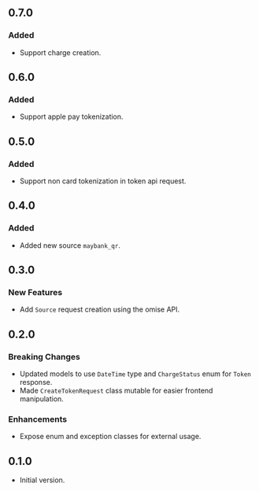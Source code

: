 ## 0.7.0

### Added

- Support charge creation.

## 0.6.0

### Added

- Support apple pay tokenization.

## 0.5.0

### Added

- Support non card tokenization in token api request.

## 0.4.0

### Added

- Added new source `maybank_qr`.

## 0.3.0

### New Features

- Add `Source` request creation using the omise API.

## 0.2.0

### Breaking Changes

- Updated models to use `DateTime` type and `ChargeStatus` enum for `Token` response.
- Made `CreateTokenRequest` class mutable for easier frontend manipulation.

### Enhancements

- Expose enum and exception classes for external usage.

## 0.1.0

- Initial version.
